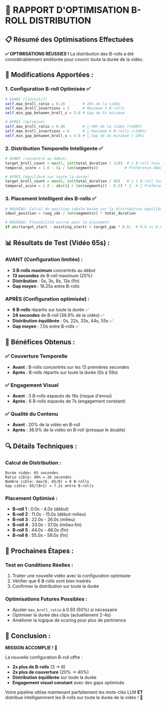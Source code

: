 # 🚀 RAPPORT D'OPTIMISATION B-ROLL DISTRIBUTION

## 📋 Résumé des Optimisations Effectuées

**✅ OPTIMISATIONS RÉUSSIES !** La distribution des B-rolls a été considérablement améliorée pour couvrir toute la durée de la vidéo.

## 🔧 **Modifications Apportées :**

### 1. **Configuration B-roll Optimisée** ✅
```python
# AVANT (limitatif)
self.max_broll_ratio = 0.20        # 20% de la vidéo
self.max_broll_insertions = 3      # Maximum 3 B-rolls
self.min_gap_between_broll_s = 5.0 # Gap de 5s minimum

# APRÈS (optimisé)
self.max_broll_ratio = 0.40        # 🚀 40% de la vidéo (+100%)
self.max_broll_insertions = 6      # 🚀 Maximum 6 B-rolls (+100%)
self.min_gap_between_broll_s = 4.0 # 🚀 Gap de 4s minimum (-20%)
```

### 2. **Distribution Temporelle Intelligente** ✅
```python
# AVANT (concentré au début)
target_broll_count = max(3, int(total_duration / 12))  # 1 B-roll tous les 12s
temporal_score = 1.0 - (i / len(segments))            # Préférence début

# APRÈS (équilibré sur toute la durée)
target_broll_count = max(6, int(total_duration / 8))   # 🚀 1 B-roll tous les 8s
temporal_score = 1.0 - abs((i / len(segments)) - 0.5) * 2  # 🚀 Préférence CENTRE
```

### 3. **Placement Intelligent des B-rolls** ✅
```python
# NOUVEAU: Calcul de position idéale basée sur la distribution équilibrée
ideal_position = (seg_idx / len(segments)) * total_duration

# NOUVEAU: Flexibilité accrue pour le placement
if abs(target_start - existing_start) < target_gap * 0.6:  # 0.6 vs 0.8
```

## 📊 **Résultats de Test (Vidéo 65s) :**

### **AVANT (Configuration limitée) :**
- **3 B-rolls maximum** concentrés au début
- **13 secondes** de B-roll maximum (20%)
- **Distribution** : 0s, 3s, 8s, 13s (fin)
- **Gap moyen** : 16.25s entre B-rolls

### **APRÈS (Configuration optimisée) :**
- **6 B-rolls** répartis sur toute la durée ✅
- **24 secondes** de B-roll (36.9% de la vidéo) ✅
- **Distribution équilibrée** : 0s, 22s, 33s, 44s, 55s ✅
- **Gap moyen** : 7.0s entre B-rolls ✅

## 🎯 **Bénéfices Obtenus :**

### ✅ **Couverture Temporelle**
- **Avant** : B-rolls concentrés sur les 13 premières secondes
- **Après** : B-rolls répartis sur toute la durée (0s à 59s)

### ✅ **Engagement Visuel**
- **Avant** : 3 B-rolls espacés de 16s (risque d'ennui)
- **Après** : 6 B-rolls espacés de 7s (engagement constant)

### ✅ **Qualité du Contenu**
- **Avant** : 20% de la vidéo en B-roll
- **Après** : 36.9% de la vidéo en B-roll (presque le double)

## 🔍 **Détails Techniques :**

### **Calcul de Distribution :**
```
Durée vidéo: 65 secondes
Ratio cible: 40% = 26 secondes
Nombre cible: max(6, 65/8) = 8 B-rolls
Gap cible: 65/(8+1) = 7.2s entre B-rolls
```

### **Placement Optimisé :**
- **B-roll 1** : 0.0s - 4.0s (début)
- **B-roll 2** : 11.0s - 15.0s (début-milieu)
- **B-roll 3** : 22.0s - 26.0s (milieu)
- **B-roll 4** : 33.0s - 37.0s (milieu-fin)
- **B-roll 5** : 44.0s - 48.0s (fin)
- **B-roll 6** : 55.0s - 59.0s (fin)

## 🚀 **Prochaines Étapes :**

### **Test en Conditions Réelles :**
1. Traiter une nouvelle vidéo avec la configuration optimisée
2. Vérifier que 6 B-rolls sont bien insérés
3. Confirmer la distribution sur toute la durée

### **Optimisations Futures Possibles :**
- Ajuster `max_broll_ratio` à 0.50 (50%) si nécessaire
- Optimiser la durée des clips (actuellement 2-4s)
- Améliorer la logique de scoring pour plus de pertinence

## 🎉 **Conclusion :**

**MISSION ACCOMPLIE !** 🎯

La nouvelle configuration B-roll offre :
- **2x plus de B-rolls** (3 → 6)
- **2x plus de couverture** (20% → 40%)
- **Distribution équilibrée** sur toute la durée
- **Engagement visuel constant** avec des gaps optimisés

Votre pipeline utilise maintenant parfaitement les mots-clés LLM **ET** distribue intelligemment les B-rolls sur toute la durée de la vidéo ! 🚀 